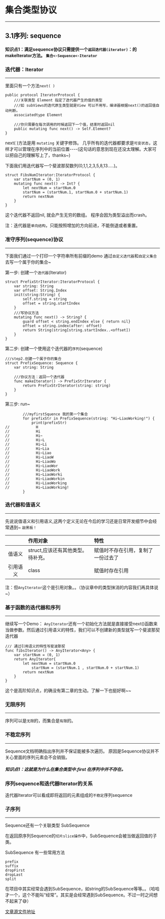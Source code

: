 # 集合类型协议
---
##  3.1序列: sequence
#### 知识点1：满足sequence协议只需提供一个```返回迭代器(iterator)```：的makeIterator方法。 ```集合<-Sequence<-Iterator```


### 迭代器：Iterator 
---
里面只有一个方法```next( )```

	public protocol IteratorProtocol {
    	///关联类型 Element 指定了迭代器产生的值的类型 
    	///如 subViews的迭代原生类型就是View 可以不用写，编译器根据next()的返回值自动判断。
		associatedtype Element
		
		///你只需要在每次调用的时候返回下一个值，结束时返回nil
		public mutating func next() -> Self.Element?
	}

next( )方法是用 ```mutating``` 关键字修饰。 几乎所有的迭代器都要求是```可变状态```，这样才可以管理在序列中的当前位置----(这句话的意思到现在还没太理解。大家可以把自己的理解写上了，thanks~)


下面我们用迭代器写一个斐波那契数列(0,1,1,2,3,5,8,13.....)。

    struct FibsNumIterator:IteratorProtocol {
        var startNum = (0, 1)
        mutating func next() -> Int? {
            let nextNum = startNum.0
            startNum = (startNum.1, startNum.0 + startNum.1)
            return nextNum
        }
    }
这个迭代器不返回nil, 就会产生无穷的数组。 程序会因为类型溢出而crash。


注：迭代器是```单向结构```，只能按照增加的方向前进，不能倒退或者重置。


### 准守序列(sequence)协议
---
下面我们通过一个打印一个字符串所有前缀的demo 通过```自定义迭代器```和```自定义集合```去写一个属于你的集合~


第一步: 创建一个```迭代器```(Iterator)

    struct PrefixStrIterator:IteratorProtocol {
        var string: String
        var offset: String.Index
        init(string:String) {
            self.string = string
            offset = string.startIndex
        }
        ///写协议方法
        mutating func next() -> String? {
            guard offset < string.endIndex else { return nil}
            offset = string.index(after: offset)
            return String(string[string.startIndex..<offset])
        }
    }

第二步: 创建一个使用这个迭代器的```序列```(sequence)

    ///step2.创建一个属于你的集合
    struct PrefixSequence: Sequence {
        var string: String
        
        ///协议方法：返回一个迭代器
        func makeIterator() -> PrefixStrIterator {
            return PrefixStrIterator(string: string)
        }
    }

第三步: run~ 

            ///myfirstSquence 我的第一个集合
            for prefixStr in PrefixSequence(string: "Hi~LiaoWorking!") {
                print(prefixStr)
    //            H
    //            Hi
    //            Hi~
    //            Hi~L
    //            Hi~Li
    //            Hi~Lia
    //            Hi~Liao
    //            Hi~LiaoW
    //            Hi~LiaoWo
    //            Hi~LiaoWor
    //            Hi~LiaoWork
    //            Hi~LiaoWorki
    //            Hi~LiaoWorkin
    //            Hi~LiaoWorking
    //            Hi~LiaoWorking!
            }

### 迭代器和值语义
---
先说说值语义和引用语义,这两个定义无论在今后的学习还是日常开发细节中会经常遇到~   ```敲黑板！```

|        |     作用对象         |           特性|
|:-------:|:------------- | :----------|
|   值语义  |     struct,应该还有其他类型。待补充。    |      赋值时不存在引用，复制了一份过去了|
|   引用语义  |     class    |      赋值时存在引用|
注：但```AnyIterator```这个是引用对象。。（协议章中的类型抹消的内容我们再具体说~）

### 基于函数的迭代器和序列
---
继续写一个Demo： ```AnyIterator```还有一个初始化方法就是直接接受next()函数来当做参数。然后通过引用语义的特性，我们可以不创建新的类型就写一个斐波那契迭代器

    /// 通过引用语义的特性写斐波那契
    func fibsIterator() -> AnyIterator<Any> {
        var startNum = (0, 1)
        return AnyIterator{
            let nextNum = startNum.0
                startNum = (startNum.1 , startNum.0 + startNum.1)
            return nextNum
        }
    }
这个是高阶知识点，的确没有第二章的生动。了解一下也挺好啊~~

### 无限序列
---
序列可以是```无限```的，而集合是```有限```的。

### 不稳定序列
---
Sequence文档明确指出序列并不保证能被多次遍历。
原因是Sequence协议并不关心里面的序列元素会不会销毁。

##### 知识点1：这就是为什么在集合类型中.first 在序列中并不存在。

### 序列sequence和迭代器Iterator的关系
迭代器Iterator可以看成即将返回的元素组成的```不稳定```序列sequence


### 子序列
---
Sequence还有一个关联类型 SubSequence

在返回原序列Sequence的```切片slice操作```中，SubSequence会被当做返回值的子类。 

SubSequence 有一些常用方法

    prefix 
    suffix
    dropFirst
    dropLast
    split

在项目中其实经常会遇到SubSequence，如string的SubSequence等等。。（哈哈才一个，这个不能叫“经常”。其实是会经常遇到SubSequence。不过一时之间想不起来了😅）



[文章源文件地址](https://github.com/Liaoworking/Advanced-Swift)

